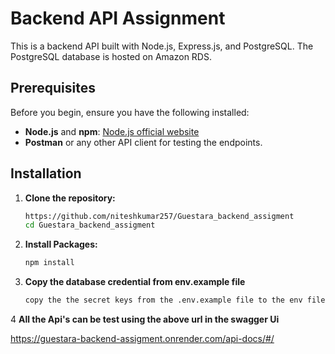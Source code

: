 # Backend API Assignment

This is a backend API built with Node.js, Express.js, and PostgreSQL. The PostgreSQL database is hosted on Amazon RDS.

## Prerequisites

Before you begin, ensure you have the following installed:

- **Node.js** and **npm**: [Node.js official website](https://nodejs.org/)
- **Postman** or any other API client for testing the endpoints.

## Installation

1. **Clone the repository:**

   ```sh
   https://github.com/niteshkumar257/Guestara_backend_assigment
   cd Guestara_backend_assigment

2. **Install Packages:**

   ```sh
   npm install
3. **Copy the database credential from env.example file**   
   
   ```sh
   copy the the secret keys from the .env.example file to the env file 

4 **All the Api's can be test using the above url in the swagger Ui**

  https://guestara-backend-assigment.onrender.com/api-docs/#/
